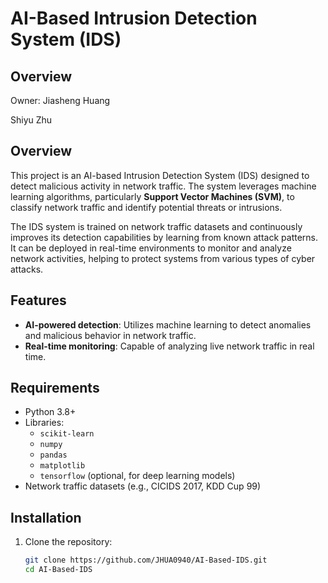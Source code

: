# AI-Based Intrusion Detection System (IDS)

## Overview

Owner:
Jiasheng Huang

Shiyu Zhu

## Overview

This project is an AI-based Intrusion Detection System (IDS) designed to detect malicious activity in network traffic. The system leverages machine learning algorithms, particularly **Support Vector Machines (SVM)**, to classify network traffic and identify potential threats or intrusions.

The IDS system is trained on network traffic datasets and continuously improves its detection capabilities by learning from known attack patterns. It can be deployed in real-time environments to monitor and analyze network activities, helping to protect systems from various types of cyber attacks.

## Features

- **AI-powered detection**: Utilizes machine learning to detect anomalies and malicious behavior in network traffic.
- **Real-time monitoring**: Capable of analyzing live network traffic in real time.

## Requirements

- Python 3.8+
- Libraries:
  - `scikit-learn`
  - `numpy`
  - `pandas`
  - `matplotlib`
  - `tensorflow` (optional, for deep learning models)
- Network traffic datasets (e.g., CICIDS 2017, KDD Cup 99)

## Installation

1. Clone the repository:
   ```bash
   git clone https://github.com/JHUA0940/AI-Based-IDS.git
   cd AI-Based-IDS
